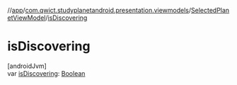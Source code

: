 //[app](../../../index.md)/[com.qwict.studyplanetandroid.presentation.viewmodels](../index.md)/[SelectedPlanetViewModel](index.md)/[isDiscovering](is-discovering.md)

# isDiscovering

[androidJvm]\
var [isDiscovering](is-discovering.md): [Boolean](https://kotlinlang.org/api/latest/jvm/stdlib/kotlin/-boolean/index.html)
